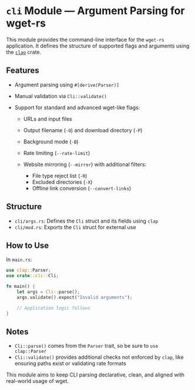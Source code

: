 # `cli` Module — Argument Parsing for wget-rs

This module provides the command-line interface for the `wget-rs` application. It defines the structure of supported flags and arguments using the [`clap`](https://docs.rs/clap) crate.

## Features

* Argument parsing using `#[derive(Parser)]`
* Manual validation via `Cli::validate()`
* Support for standard and advanced wget-like flags:

  * URLs and input files
  * Output filename (`-O`) and download directory (`-P`)
  * Background mode (`-B`)
  * Rate limiting (`--rate-limit`)
  * Website mirroring (`--mirror`) with additional filters:

    * File type reject list (`-R`)
    * Excluded directories (`-X`)
    * Offline link conversion (`--convert-links`)

## Structure

* `cli/args.rs`: Defines the `Cli` struct and its fields using `clap`
* `cli/mod.rs`: Exports the `Cli` struct for external use

## How to Use

In `main.rs`:

```rust
use clap::Parser;
use crate::cli::Cli;

fn main() {
    let args = Cli::parse();
    args.validate().expect("Invalid arguments");

    // Application logic follows
}
```

## Notes

* `Cli::parse()` comes from the `Parser` trait, so be sure to `use clap::Parser`
* `Cli::validate()` provides additional checks not enforced by `clap`, like ensuring paths exist or validating rate formats

This module aims to keep CLI parsing declarative, clean, and aligned with real-world usage of wget.
